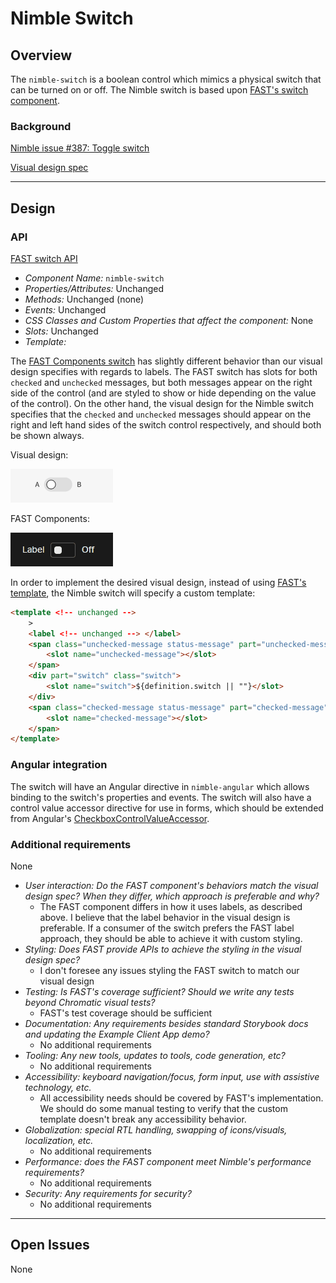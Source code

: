 # Nimble Switch

## Overview

The `nimble-switch` is a boolean control which mimics a physical switch that can be turned on or off. The Nimble switch is based upon [FAST's switch component](https://github.com/microsoft/fast/tree/3c557446160ecdc358b46fd35d72d53555f02fe5/packages/web-components/fast-foundation/src/switch).

### Background

[Nimble issue #387: Toggle switch](https://github.com/ni/nimble/issues/387)

[Visual design spec](https://xd.adobe.com/view/8ce280ab-1559-4961-945c-182955c7780b-d9b1/screen/3698340b-8162-4e5d-bf7a-20194612b3a7/)

---

## Design

### API

[FAST switch API](https://github.com/microsoft/fast/blob/3c557446160ecdc358b46fd35d72d53555f02fe5/packages/web-components/fast-foundation/src/switch/switch.spec.md)

-   _Component Name:_ `nimble-switch`
-   _Properties/Attributes:_ Unchanged
-   _Methods:_ Unchanged (none)
-   _Events:_ Unchanged
-   _CSS Classes and Custom Properties that affect the component:_ None
-   _Slots:_ Unchanged
-   _Template:_

The [FAST Components switch](https://explore.fast.design/components/fast-switch) has slightly different behavior than our visual design specifies with regards to labels. The FAST switch has slots for both `checked` and `unchecked` messages, but both messages appear on the right side of the control (and are styled to show or hide depending on the value of the control). On the other hand, the visual design for the Nimble switch specifies that the `checked` and `unchecked` messages should appear on the right and left hand sides of the switch control respectively, and should both be shown always.

Visual design:

![Visual design switch](./VisualDesignSwitch.gif)

FAST Components:

![FAST Components swtich](./FastComponentsSwitch.gif)

In order to implement the desired visual design, instead of using [FAST's template](https://github.com/microsoft/fast/blob/3c557446160ecdc358b46fd35d72d53555f02fe5/packages/web-components/fast-foundation/src/switch/switch.template.ts), the Nimble switch will specify a custom template:

```html
<template <!-- unchanged -->
    >
    <label <!-- unchanged --> </label>
    <span class="unchecked-message status-message" part="unchecked-message">
        <slot name="unchecked-message"></slot>
    </span>
    <div part="switch" class="switch">
        <slot name="switch">${definition.switch || ""}</slot>
    </div>
    <span class="checked-message status-message" part="checked-message">
        <slot name="checked-message"></slot>
    </span>
</template>
```

### Angular integration

The switch will have an Angular directive in `nimble-angular` which allows binding to the switch's properties and events. The switch will also have a control value accessor directive for use in forms, which should be extended from Angular's [CheckboxControlValueAccessor](https://github.com/angular/angular/blob/e914da145bf76e993206910590e7729abadc3242/packages/forms/src/directives/checkbox_value_accessor.ts#L18-L57).

### Additional requirements

None

- *User interaction: Do the FAST component's behaviors match the visual design spec? When they differ, which approach is preferable and why?*
  - The FAST component differs in how it uses labels, as described above. I believe that the label behavior in the visual design is preferable. If a consumer of the switch prefers the FAST label approach, they should be able to achieve it with custom styling.
- *Styling: Does FAST provide APIs to achieve the styling in the visual design spec?*
  - I don't foresee any issues styling the FAST switch to match our visual design
- *Testing: Is FAST's coverage sufficient? Should we write any tests beyond Chromatic visual tests?*
  - FAST's test coverage should be sufficient
- *Documentation: Any requirements besides standard Storybook docs and updating the Example Client App demo?*
  - No additional requirements
- *Tooling: Any new tools, updates to tools, code generation, etc?*
  - No additional requirements
- *Accessibility: keyboard navigation/focus, form input, use with assistive technology, etc.*
  - All accessibility needs should be covered by FAST's implementation. We should do some manual testing to verify that the custom template doesn't break any accessibility behavior.
- *Globalization: special RTL handling, swapping of icons/visuals, localization, etc.*
  - No additional requirements
- *Performance: does the FAST component meet Nimble's performance requirements?*
  - No additional requirements
- *Security: Any requirements for security?*
  - No additional requirements

---

## Open Issues

None
